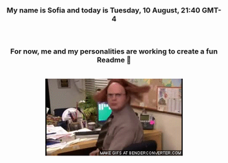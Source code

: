 


<div align="center">
<h3 >My name is Sofia and today is Tuesday, 10 August, 21:40 GMT-4</h3><br>
<h3 >For now, me and my personalities are working to create a fun Readme 👋
</h3><br>
<img src='img/dwight.gif' alt='working...'/>
</div>
